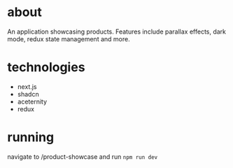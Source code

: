 # about
An application showcasing products. Features include parallax effects, dark mode, redux state management and more.

# technologies
- next.js
- shadcn
- aceternity
- redux

# running
navigate to /product-showcase and run ```npm run dev```
